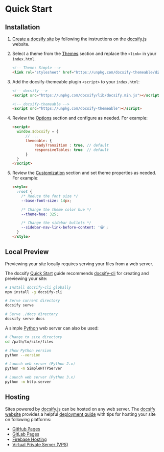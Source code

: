 # Quick Start

## Installation

1. [Create a docsify site](//docsify.js.org/#/quickstart) by following the instructions on the [docsify.js](//docsify.js.org) website.

1. Select a theme from the [Themes](themes) section and replace the `<link>` in your `index.html`.

   ```html
   <!-- Theme: Simple -->
   <link rel="stylesheet" href="https://unpkg.com/docsify-themeable/dist/css/theme-simple.css">
   ```

1. Add the docsify-themeable plugin `<script>` to your `index.html`:

   ```html
   <!-- docsify -->
   <script src="https://unpkg.com/docsify/lib/docsify.min.js"></script>

   <!-- docsify-themeable -->
   <script src="https://unpkg.com/docsify-themeable"></script>
   ```

1. Review the [Options](options) section and configure as needed. For example:

   ```html
   <script>
     window.$docsify = {
         // ...
         themeable: {
             readyTransition : true, // default
             responsiveTables: true  // default
         }
     }
   </script>
   ```

1. Review the [Customization](customization) section and set theme properties as needed. For example:

   ```html
   <style>
     :root {
       /* Reduce the font size */
       --base-font-size: 14px;

       /* Change the theme color hue */
       --theme-hue: 325;

       /* Change the sidebar bullets */
       --sidebar-nav-link-before-content: '😀';
     }
   </style>
   ```

## Local Preview

Previewing your site locally requires serving your files from a web server.

The docsify [Quick Start](//docsify.js.org/#/quickstart) guide recommends [docsify-cli](//github.com/QingWei-Li/docsify-cli) for creating and previewing your site:

```bash
# Install docsify-cli globally
npm install -g docsify-cli

# Serve current directory
docsify serve

# Serve ./docs directory
docsify serve docs
```

A simple [Python](https://www.python.org/) web server can also be used:

```bash
# Change to site directory
cd /path/to/site/files

# Show Python version
python --version

# Launch web server (Python 2.x)
python -m SimpleHTTPServer

# Launch web server (Python 3.x)
python -m http.server
```

## Hosting

Sites powered by [docsify.js](//docsify.js.org/) can be hosted on any web server. The [docsify website](//docsify.js.org/) provides a helpful [deployment guide](//docsify.js.org/#/deploy) with tips for hosting your site on following platforms:

- [GitHub Pages](https://pages.github.com/)
- [GitLab Pages](https://about.gitlab.com/features/pages/)
- [Firebase Hosting](https://firebase.google.com/docs/hosting/)
- [Virtual Private Server (VPS)](https://en.wikipedia.org/wiki/Virtual_private_server)
